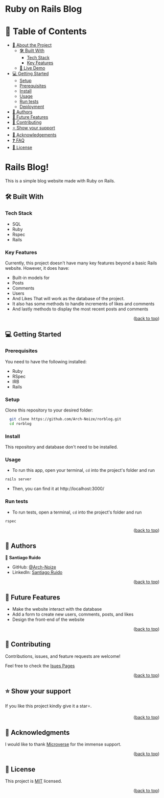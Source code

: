 # Ruby on Rails Blog

<a name="readme-top"></a>

<!-- TABLE OF CONTENTS -->

# 📗 Table of Contents

- [📖 About the Project](#about-project)
  - [🛠 Built With](#built-with)
    - [Tech Stack](#tech-stack)
    - [Key Features](#key-features)
  - [🚀 Live Demo](#live-demo)
- [💻 Getting Started](#getting-started)
  - [Setup](#setup)
  - [Prerequisites](#prerequisites)
  - [Install](#install)
  - [Usage](#usage)
  - [Run tests](#run-tests)
  - [Deployment](#triangular_flag_on_post-deployment)
- [👥 Authors](#authors)
- [🔭 Future Features](#future-features)
- [🤝 Contributing](#contributing)
- [⭐️ Show your support](#support)
- [🙏 Acknowledgements](#acknowledgements)
- [❓ FAQ](#faq)
- [📝 License](#license)

<!-- PROJECT DESCRIPTION -->

# Rails Blog! <a name="about-project"></a>

This is a simple blog website made with Ruby on Rails. 

## 🛠 Built With <a name="built-with"></a>

### Tech Stack <a name="tech-stack"></a>

- SQL
- Ruby
- Rspec
- Rails

<!-- Features -->

### Key Features <a name="key-features"></a>

Currently, this project doesn't have many key features beyond a basic Rails website. However, it does have:
- Built-in models for 
 - Posts
 - Comments
 - Users
 - And Likes
 That will work as the database of the project.
- It also has some methods to handle increments of likes and comments
- And lastly methods to display the most recent posts and comments

<p align="right">(<a href="#readme-top">back to top</a>)</p>

<!-- GETTING STARTED -->

## 💻 Getting Started <a name="getting-started"></a>

### Prerequisites

You need to have the following installed:

- Ruby
- RSpec
- IRB
- Rails

### Setup

Clone this repository to your desired folder:

```sh
  git clone https://github.com/Arch-Noize/rorblog.git
  cd rorblog
```

### Install

This repository and database don't need to be installed.

### Usage

- To run this app, open your terminal, `cd` into the project's folder and run
```bash
rails server
```
- Then, you can find it at http://localhost:3000/

### Run tests

- To run tests, open a terminal, `cd` into the project's folder and run
```bash
rspec
```

<p align="right">(<a href="#readme-top">back to top</a>)</p>

<!-- AUTHORS -->

## 👥 Authors <a name="authors"></a>

👤 **Santiago Ruido**

- GitHub: [@Arch-Noize](https://github.com/Arch-Noize)
- LinkedIn: [Santiago Ruido](https://www.linkedin.com/in/santiago-ruido-a1404880/)

<p align="right">(<a href="#readme-top">back to top</a>)</p>

<!-- FUTURE FEATURES -->

## 🔭 Future Features <a name="future-features"></a>

- Make the website interact with the database
- Add a form to create new users, comments, posts, and likes
- Design the front-end of the website

<p align="right">(<a href="#readme-top">back to top</a>)</p>

<!-- CONTRIBUTING -->

## 🤝 Contributing <a name="contributing"></a>

Contributions, issues, and feature requests are welcome!

Feel free to check the [Isues Pages](https://github.com/Arch-Noize/rorblog/issues)

<p align="right">(<a href="#readme-top">back to top</a>)</p>

<!-- SUPPORT -->

## ⭐️ Show your support <a name="support"></a>

If you like this project kindly give it a star⭐️.

<p align="right">(<a href="#readme-top">back to top</a>)</p>

<!-- ACKNOWLEDGEMENTS -->

## 🙏 Acknowledgments <a name="acknowledgements"></a>

I would like to thank [Microverse](https://github.com/microverseinc) for the immense support.

<p align="right">(<a href="#readme-top">back to top</a>)</p>

<!-- LICENSE -->

## 📝 License <a name="license"></a>

This project is [MIT](./LICENSE) licensed.

<p align="right">(<a href="#readme-top">back to top</a>)</p>
